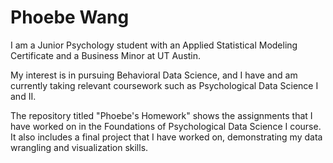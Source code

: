 # Phoebe Wang
I am a Junior Psychology student with an Applied Statistical Modeling Certificate and a Business Minor at UT Austin. 

My interest is in pursuing Behavioral Data Science, and I have and am currently taking relevant coursework such as Psychological Data Science I and II. 

The repository titled "Phoebe's Homework" shows the assignments that I have worked on in the Foundations of Psychological Data Science I course. It also includes a final project that I have worked on, demonstrating my data wrangling and visualization skills.

